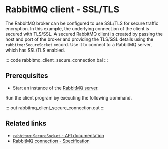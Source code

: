 # RabbitMQ client - SSL/TLS

The RabbitMQ broker can be configured to use SSL/TLS for secure traffic encryption. In this example, the underlying connection of the client is secured with TLS/SSL. A secured RabbitMQ client is created by passing the host and port of the broker and providing the TLS/SSL details using the `rabbitmq:SecureSocket` record. Use it to connect to a RabbitMQ server, which has SSL/TLS enabled.

::: code rabbitmq_client_secure_connection.bal :::

## Prerequisites
- Start an instance of the [RabbitMQ server](https://www.rabbitmq.com/download.html).

Run the client program by executing the following command.

::: out rabbitmq_client_secure_connection.out :::

## Related links
- [`rabbitmq:SecureSocket` - API documentation](https://lib.ballerina.io/ballerinax/rabbitmq/latest/records/SecureSocket)
- [RabbitMQ connection - Specification](https://github.com/ballerina-platform/module-ballerinax-rabbitmq/blob/master/docs/spec/spec.md#2-connection)
